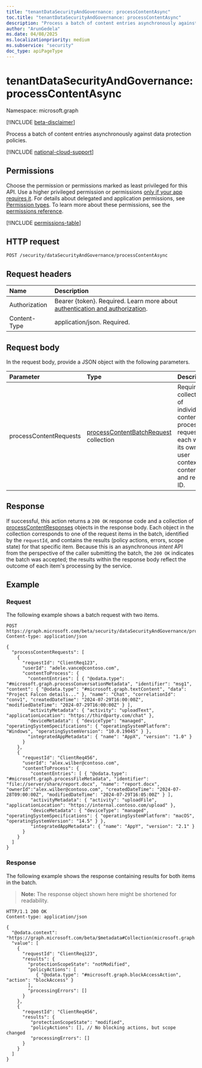 ```yaml
---
title: "tenantDataSecurityAndGovernance: processContentAsync"
toc.title: "tenantDataSecurityAndGovernance: processContentAsync"
description: "Process a batch of content entries asynchronously against data protection policies."
author: "ArunGedela"
ms.date: 04/08/2025
ms.localizationpriority: medium
ms.subservice: "security"
doc_type: apiPageType
---
```


# tenantDataSecurityAndGovernance: processContentAsync

Namespace: microsoft.graph

[!INCLUDE [beta-disclaimer](../../includes/beta-disclaimer.md)]

Process a batch of content entries asynchronously against data protection policies.

[!INCLUDE [national-cloud-support](../../includes/global-only.md)]

## Permissions

Choose the permission or permissions marked as least privileged for this API. Use a higher privileged permission or permissions [only if your app requires it](/graph/permissions-overview#best-practices-for-using-microsoft-graph-permissions). For details about delegated and application permissions, see [Permission types](/graph/permissions-overview#permission-types). To learn more about these permissions, see the [permissions reference](/graph/permissions-reference).

[!INCLUDE [permissions-table](../includes/permissions/tenantdatasecurityandgovernance-processcontentasync-permissions.md)]

## HTTP request

```http
POST /security/dataSecurityAndGovernance/processContentAsync
```

## Request headers

| Name          | Description   |
| :------------ | :------------ |
|Authorization|Bearer {token}. Required. Learn more about [authentication and authorization](/graph/auth/auth-concepts).|
| Content-Type  | application/json. Required. |

## Request body

In the request body, provide a JSON object with the following parameters.

| Parameter             | Type                                                                                                       | Description                                                                                                            |
| :-------------------- | :---------------------------------------------- | :------------------------------------------------------ |
| processContentRequests| [processContentBatchRequest](../resources/processcontentbatchrequest.md) collection | Required. A collection of individual content processing requests, each with its own user context, content, and request ID. |

## Response

If successful, this action returns a `200 OK` response code and a collection of [processContentResponses](../resources/processcontentresponses.md) objects in the response body. Each object in the collection corresponds to one of the request items in the batch, identified by the `requestId`, and contains the results (policy actions, errors, scope state) for that specific item. Because this is an asynchronous *intent* API from the perspective of the caller submitting the batch, the `200 OK` indicates the batch was accepted; the results within the response body reflect the outcome of each item's processing by the service.

## Example

### Request

The following example shows a batch request with two items.

```http
POST https://graph.microsoft.com/beta/security/dataSecurityAndGovernance/processContentAsync
Content-type: application/json

{
  "processContentRequests": [
    {
      "requestId": "ClientReq123",
      "userId": "adele.vance@contoso.com",
      "contentToProcess": {
        "contentEntries": [ { "@odata.type": "#microsoft.graph.processConversationMetadata", "identifier": "msg1", "content": { "@odata.type": "#microsoft.graph.textContent", "data": "Project Falcon details..." }, "name": "Chat", "correlationId": "conv1", "createdDateTime": "2024-07-29T16:00:00Z", "modifiedDateTime": "2024-07-29T16:00:00Z" } ],
        "activityMetadata": { "activity": "uploadText", "applicationLocation": "https://thirdparty.com/chat" },
        "deviceMetadata": { "deviceType": "managed", "operatingSystemSpecifications": { "operatingSystemPlatform": "Windows", "operatingSystemVersion": "10.0.19045" } },
        "integratedAppMetadata": { "name": "AppX", "version": "1.0" }
      }
    },
    {
      "requestId": "ClientReq456",
      "userId": "alex.wilber@contoso.com",
      "contentToProcess": {
         "contentEntries": [ { "@odata.type": "#microsoft.graph.processFileMetadata", "identifier": "file://server/share/report.docx", "name": "report.docx", "ownerId":"alex.wilber@contoso.com", "createdDateTime": "2024-07-28T09:00:00Z", "modifiedDateTime": "2024-07-29T16:05:00Z" } ],
         "activityMetadata": { "activity": "uploadFile", "applicationLocation": "https://internal.contoso.com/upload" },
         "deviceMetadata": { "deviceType": "managed", "operatingSystemSpecifications": { "operatingSystemPlatform": "macOS", "operatingSystemVersion": "14.5" } },
         "integratedAppMetadata": { "name": "AppY", "version": "2.1" }
      }
    }
  ]
}
```

### Response

The following example shows the response containing results for both items in the batch.

> **Note:** The response object shown here might be shortened for readability.

```http
HTTP/1.1 200 OK
Content-type: application/json

{
  "@odata.context": "https://graph.microsoft.com/beta/$metadata#Collection(microsoft.graph.processContentResponses)",
  "value": [
    {
      "requestId": "ClientReq123",
      "results": {
        "protectionScopeState": "notModified",
        "policyActions": [
           { "@odata.type": "#microsoft.graph.blockAccessAction", "action": "blockAccess" }
        ],
        "processingErrors": []
      }
    },
    {
      "requestId": "ClientReq456",
      "results": {
         "protectionScopeState": "modified",
         "policyActions": [], // No blocking actions, but scope changed
         "processingErrors": []
      }
    }
  ]
}
```
